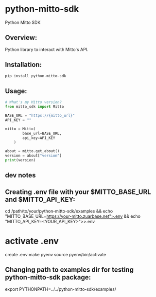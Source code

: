# python-mitto-sdk
Python Mitto SDK

## Overview:

Python library to interact with Mitto's API.

## Installation:
```python
pip install python-mitto-sdk
```

## Usage:
```python
# What's my Mitto version?
from mitto_sdk import Mitto

BASE_URL = "https://{mitto_url}"
API_KEY = ""

mitto = Mitto(
        base_url=BASE_URL,
        api_key=API_KEY
    )

about = mitto.get_about()
version = about["version"]
print(version)
```
## dev notes
## Creating .env file with your $MITTO_BASE_URL and $MITTO_API_KEY:
cd /path/to/your/python-mitto-sdk/examples && echo "MITTO_BASE_URL=https://your-mitto.zuarbase.net">.env && echo "MITTO_API_KEY=<YOUR_API_KEY>">>.env

# activate .env 
create .env
make pyenv
source pyenv/bin/activate

## Changing path to examples dir for testing python-mitto-sdk package:
export PYTHONPATH=../../python-mitto-sdk/examples/


